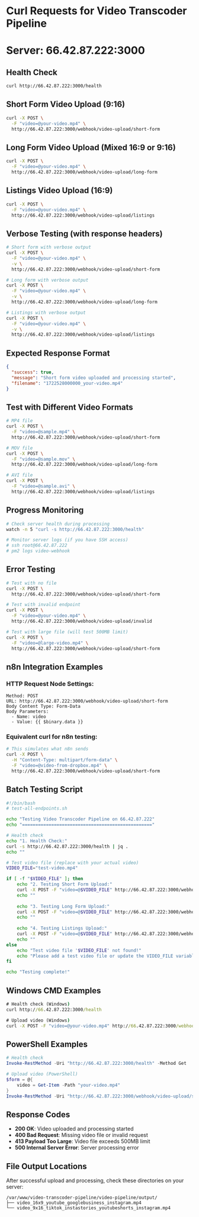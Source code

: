 # Curl Requests for Video Transcoder Pipeline
# Server: 66.42.87.222:3000

## Health Check
```bash
curl http://66.42.87.222:3000/health
```

## Short Form Video Upload (9:16)
```bash
curl -X POST \
  -F "video=@your-video.mp4" \
  http://66.42.87.222:3000/webhook/video-upload/short-form
```

## Long Form Video Upload (Mixed 16:9 or 9:16)
```bash
curl -X POST \
  -F "video=@your-video.mp4" \
  http://66.42.87.222:3000/webhook/video-upload/long-form
```

## Listings Video Upload (16:9)
```bash
curl -X POST \
  -F "video=@your-video.mp4" \
  http://66.42.87.222:3000/webhook/video-upload/listings
```

## Verbose Testing (with response headers)
```bash
# Short form with verbose output
curl -X POST \
  -F "video=@your-video.mp4" \
  -v \
  http://66.42.87.222:3000/webhook/video-upload/short-form

# Long form with verbose output
curl -X POST \
  -F "video=@your-video.mp4" \
  -v \
  http://66.42.87.222:3000/webhook/video-upload/long-form

# Listings with verbose output
curl -X POST \
  -F "video=@your-video.mp4" \
  -v \
  http://66.42.87.222:3000/webhook/video-upload/listings
```

## Expected Response Format
```json
{
  "success": true,
  "message": "Short form video uploaded and processing started",
  "filename": "1722528000000_your-video.mp4"
}
```

## Test with Different Video Formats
```bash
# MP4 file
curl -X POST \
  -F "video=@sample.mp4" \
  http://66.42.87.222:3000/webhook/video-upload/short-form

# MOV file
curl -X POST \
  -F "video=@sample.mov" \
  http://66.42.87.222:3000/webhook/video-upload/long-form

# AVI file
curl -X POST \
  -F "video=@sample.avi" \
  http://66.42.87.222:3000/webhook/video-upload/listings
```

## Progress Monitoring
```bash
# Check server health during processing
watch -n 5 "curl -s http://66.42.87.222:3000/health"

# Monitor server logs (if you have SSH access)
# ssh root@66.42.87.222
# pm2 logs video-webhook
```

## Error Testing
```bash
# Test with no file
curl -X POST \
  http://66.42.87.222:3000/webhook/video-upload/short-form

# Test with invalid endpoint
curl -X POST \
  -F "video=@your-video.mp4" \
  http://66.42.87.222:3000/webhook/video-upload/invalid

# Test with large file (will test 500MB limit)
curl -X POST \
  -F "video=@large-video.mp4" \
  http://66.42.87.222:3000/webhook/video-upload/short-form
```

## n8n Integration Examples

### HTTP Request Node Settings:
```
Method: POST
URL: http://66.42.87.222:3000/webhook/video-upload/short-form
Body Content Type: Form-Data
Body Parameters:
  - Name: video
  - Value: {{ $binary.data }}
```

### Equivalent curl for n8n testing:
```bash
# This simulates what n8n sends
curl -X POST \
  -H "Content-Type: multipart/form-data" \
  -F "video=@video-from-dropbox.mp4" \
  http://66.42.87.222:3000/webhook/video-upload/short-form
```

## Batch Testing Script
```bash
#!/bin/bash
# test-all-endpoints.sh

echo "Testing Video Transcoder Pipeline on 66.42.87.222"
echo "================================================="

# Health check
echo "1. Health Check:"
curl -s http://66.42.87.222:3000/health | jq .
echo ""

# Test video file (replace with your actual video)
VIDEO_FILE="test-video.mp4"

if [ -f "$VIDEO_FILE" ]; then
    echo "2. Testing Short Form Upload:"
    curl -X POST -F "video=@$VIDEO_FILE" http://66.42.87.222:3000/webhook/video-upload/short-form | jq .
    echo ""
    
    echo "3. Testing Long Form Upload:"
    curl -X POST -F "video=@$VIDEO_FILE" http://66.42.87.222:3000/webhook/video-upload/long-form | jq .
    echo ""
    
    echo "4. Testing Listings Upload:"
    curl -X POST -F "video=@$VIDEO_FILE" http://66.42.87.222:3000/webhook/video-upload/listings | jq .
    echo ""
else
    echo "Test video file '$VIDEO_FILE' not found!"
    echo "Please add a test video file or update the VIDEO_FILE variable"
fi

echo "Testing complete!"
```

## Windows CMD Examples
```cmd
# Health check (Windows)
curl http://66.42.87.222:3000/health

# Upload video (Windows)
curl -X POST -F "video=@your-video.mp4" http://66.42.87.222:3000/webhook/video-upload/short-form
```

## PowerShell Examples
```powershell
# Health check
Invoke-RestMethod -Uri "http://66.42.87.222:3000/health" -Method Get

# Upload video (PowerShell)
$form = @{
    video = Get-Item -Path "your-video.mp4"
}
Invoke-RestMethod -Uri "http://66.42.87.222:3000/webhook/video-upload/short-form" -Method Post -Form $form
```

## Response Codes
- **200 OK**: Video uploaded and processing started
- **400 Bad Request**: Missing video file or invalid request
- **413 Payload Too Large**: Video file exceeds 500MB limit
- **500 Internal Server Error**: Server processing error

## File Output Locations
After successful upload and processing, check these directories on your server:
```
/var/www/video-transcoder-pipeline/video-pipeline/output/
├── video_16x9_youtube_googlebusiness_instagram.mp4
└── video_9x16_tiktok_instastories_youtubeshorts_instagram.mp4
```
